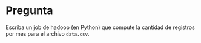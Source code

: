 
Pregunta
===========================================================================

Escriba un job de hadoop (en Python) que compute la cantidad de registros
por mes para el archivo `data.csv`.
